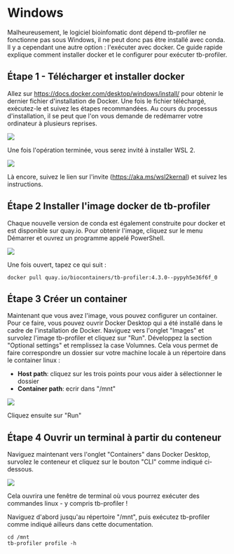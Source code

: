 # Windows

Malheureusement, le logiciel bioinfomatic dont dépend tb-profiler ne fonctionne pas sous Windows, il ne peut donc pas être installé avec conda. Il y a cependant une autre option : l'exécuter avec docker. Ce guide rapide explique comment installer docker et le configurer pour exécuter tb-profiler.

## Étape 1 - Télécharger et installer docker

Allez sur https://docs.docker.com/desktop/windows/install/ pour obtenir le dernier fichier d'installation de Docker. Une fois le fichier téléchargé, exécutez-le et suivez les étapes recommandées. Au cours du processus d'installation, il se peut que l'on vous demande de redémarrer votre ordinateur à plusieurs reprises.

<img src="https://3546519222-files.gitbook.io/~/files/v0/b/gitbook-x-prod.appspot.com/o/spaces%2F-M9cvGy4eVqvGN5UqFAr%2Fuploads%2FxKJ8w7Z7ftFSPD8gcBHp%2FDocker_1.PNG?alt=media&token=c84c285b-e5df-4636-ba58-e6b1accb71d5">

Une fois l'opération terminée, vous serez invité à installer WSL 2.

<img src="https://3546519222-files.gitbook.io/~/files/v0/b/gitbook-x-prod.appspot.com/o/spaces%2F-M9cvGy4eVqvGN5UqFAr%2Fuploads%2Fn7JOnVUQzTIPQn50HXtQ%2FDocker_2.PNG?alt=media&token=9d734ef4-ec02-4ef2-a6bb-55056c597c72">

Là encore, suivez le lien sur l'invite (https://aka.ms/wsl2kernal) et suivez les instructions.

## Étape 2 Installer l'image docker de tb-profiler

Chaque nouvelle version de conda est également construite pour docker et est disponible sur quay.io. Pour obtenir l'image, cliquez sur le menu Démarrer et ouvrez un programme appelé PowerShell.

<img src="https://3546519222-files.gitbook.io/~/files/v0/b/gitbook-x-prod.appspot.com/o/spaces%2F-M9cvGy4eVqvGN5UqFAr%2Fuploads%2F8wGPINCn7R80hxaG44Nn%2FDocker_8.jpg?alt=media&token=27877c76-fdf2-4718-a411-4b3646c5c5e0">

Une fois ouvert, tapez ce qui suit :

```
docker pull quay.io/biocontainers/tb-profiler:4.3.0--pypyh5e36f6f_0
```

## Étape 3 Créer un container

Maintenant que vous avez l'image, vous pouvez configurer un container. Pour ce faire, vous pouvez ouvrir Docker Desktop qui a été installé dans le cadre de l'installation de Docker. Naviguez vers l'onglet "Images" et survolez l'image tb-profiler et cliquez sur "Run". Développez la section "Optional settings" et remplissez la case Volumnes. Cela vous permet de faire correspondre un dossier sur votre machine locale à un répertoire dans le container linux :

* **Host path**: cliquez sur les trois points pour vous aider à sélectionner le dossier
* **Container path**: ecrir dans "/mnt"

<img src="https://3546519222-files.gitbook.io/~/files/v0/b/gitbook-x-prod.appspot.com/o/spaces%2F-M9cvGy4eVqvGN5UqFAr%2Fuploads%2FL5W92nGivltyk71fGRAY%2FDocker_5.PNG?alt=media&token=a30c07be-bdce-49b3-b137-df7e3c96c26b">

Cliquez ensuite sur "Run"

## Étape 4 Ouvrir un terminal à partir du conteneur

Naviguez maintenant vers l'onglet "Containers" dans Docker Desktop, survolez le conteneur et cliquez sur le bouton "CLI" comme indiqué ci-dessous.

<img src="https://3546519222-files.gitbook.io/~/files/v0/b/gitbook-x-prod.appspot.com/o/spaces%2F-M9cvGy4eVqvGN5UqFAr%2Fuploads%2Fz8UyekpEUYAVAecsAZyy%2FDocker_6.PNG?alt=media&token=653ef919-ba37-4352-9c8a-0d0fb970442e">

Cela ouvrira une fenêtre de terminal où vous pourrez exécuter des commandes linux - y compris tb-profiler !

Naviguez d'abord jusqu'au répertoire "/mnt", puis exécutez tb-profiler comme indiqué ailleurs dans cette documentation.

```
cd /mnt
tb-profiler profile -h
```
